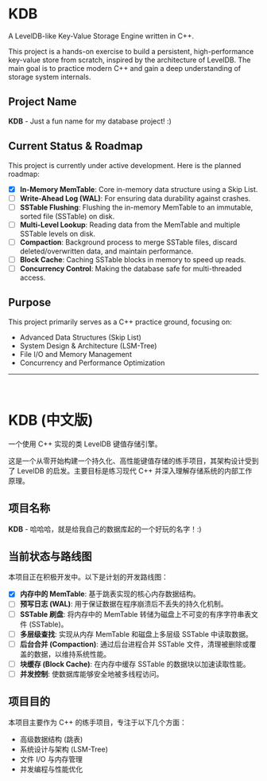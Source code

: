 # KDB

A LevelDB-like Key-Value Storage Engine written in C++.

This project is a hands-on exercise to build a persistent, high-performance key-value store from scratch, inspired by the architecture of LevelDB. The main goal is to practice modern C++ and gain a deep understanding of storage system internals.

## Project Name

**KDB** - Just a fun name for my database project! :)

## Current Status & Roadmap

This project is currently under active development. Here is the planned roadmap:

*   [x] **In-Memory MemTable**: Core in-memory data structure using a Skip List.
*   [ ] **Write-Ahead Log (WAL)**: For ensuring data durability against crashes.
*   [ ] **SSTable Flushing**: Flushing the in-memory MemTable to an immutable, sorted file (SSTable) on disk.
*   [ ] **Multi-Level Lookup**: Reading data from the MemTable and multiple SSTable levels on disk.
*   [ ] **Compaction**: Background process to merge SSTable files, discard deleted/overwritten data, and maintain performance.
*   [ ] **Block Cache**: Caching SSTable blocks in memory to speed up reads.
*   [ ] **Concurrency Control**: Making the database safe for multi-threaded access.

## Purpose

This project primarily serves as a C++ practice ground, focusing on:
*   Advanced Data Structures (Skip List)
*   System Design & Architecture (LSM-Tree)
*   File I/O and Memory Management
*   Concurrency and Performance Optimization

---
<br>

# KDB (中文版)

一个使用 C++ 实现的类 LevelDB 键值存储引擎。

这是一个从零开始构建一个持久化、高性能键值存储的练手项目，其架构设计受到了 LevelDB 的启发。主要目标是练习现代 C++ 并深入理解存储系统的内部工作原理。

## 项目名称

**KDB** - 哈哈哈，就是给我自己的数据库起的一个好玩的名字！:)

## 当前状态与路线图

本项目正在积极开发中。以下是计划的开发路线图：

*   [x] **内存中的 MemTable**: 基于跳表实现的核心内存数据结构。
*   [ ] **预写日志 (WAL)**: 用于保证数据在程序崩溃后不丢失的持久化机制。
*   [ ] **SSTable 刷盘**: 将内存中的 MemTable 转储为磁盘上不可变的有序字符串表文件 (SSTable)。
*   [ ] **多层级查找**: 实现从内存 MemTable 和磁盘上多层级 SSTable 中读取数据。
*   [ ] **后台合并 (Compaction)**: 通过后台进程合并 SSTable 文件，清理被删除或覆盖的数据，以维持系统性能。
*   [ ] **块缓存 (Block Cache)**: 在内存中缓存 SSTable 的数据块以加速读取性能。
*   [ ] **并发控制**: 使数据库能够安全地被多线程访问。

## 项目目的

本项目主要作为 C++ 的练手项目，专注于以下几个方面：
*   高级数据结构 (跳表)
*   系统设计与架构 (LSM-Tree)
*   文件 I/O 与内存管理
*   并发编程与性能优化